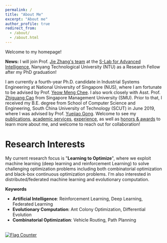 ```yaml
---
permalink: /
title: "About Me"
excerpt: "About me"
author_profile: true
redirect_from: 
  - /about/
  - /about.html
---
```


Welcome to my homepage!

**News:** I will join Prof. [Jie Zhang's team](https://personal.ntu.edu.sg/zhangj/) at the [S-Lab for Advanced Intelligence](https://www.ntu.edu.sg/s-lab), Nanyang Technological University (NTU) as a Research Fellow after my PhD graduation!

I am currently a fourth-year Ph.D. candidate in Industrial Systems Engineering at National University of Singapore (NUS), where I am fortunate to be advised by Prof. [Yeow Meng Chee](https://ymchee66.github.io/home/). I also work closely with Asst. Prof. [Zhiguang Cao](https://zhiguangcaosg.github.io/) from Singapore Management University (SMU). Prior to that, I received my B.E. degree from School of Computer Science and Engineering, South China University of Technology (SCUT) in June 2019, where I was advised by Prof. [Yuejiao Gong](https://scholar.google.com/citations?user=Mi0Zu3IAAAAJ&hl=en).
Welcome to see my [publications](https://yining043.github.io/publications/), [academic services](https://yining043.github.io/service/), [experience](https://yining043.github.io/experience/), as well as [honors & awards](https://yining043.github.io/honors/) to learn more about me, and welcome to reach out for collaboration!

# Research Interests
My current research focus is "**Learning to Optimize**", where we exploit machine learning (deep learning and reinforcement Learning) to solve challenging optimization problems including both combinatorial optimization and black-box continuous optimization problems. I'm also interested in distributed/federated machine learning and evolutionary computation.

**Keywords**
- **Artificial Intelligence**: Reinforcement Learning, Deep Learning, Federated Learning
- **Evolutionary Computation**: Ant Colony Optimization, Differential Evolution
- **Combinatorial Optimization**: Vehicle Routing, Path Planning


<br>
<a href="https://info.flagcounter.com/kHt2"><img src="https://s01.flagcounter.com/count2/kHt2/bg_FFFFFF/txt_000000/border_CCCCCC/columns_2/maxflags_10/viewers_0/labels_0/pageviews_0/flags_0/percent_0/" alt="Flag Counter" border="0"></a>
